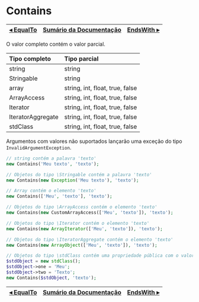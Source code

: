 # Contains

[◂ EqualTo](04-notequalto.md) | [Sumário da Documentação](indice.md) | [EndsWith ▸](05-endswith.md)
-- | -- | --

O valor completo contém o valor parcial.

| Tipo completo     | Tipo parcial                    |
|:--                |:--                              |
| string            | string                          |
| Stringable        | string                          |
| array             | string, int, float, true, false |
| ArrayAccess       | string, int, float, true, false |
| Iterator          | string, int, float, true, false |
| IteratorAggregate | string, int, float, true, false |
| stdClass          | string, int, float, true, false |

Argumentos com valores não suportados lançarão uma exceção do tipo `InvalidArgumentException`.

```php
// string contém a palavra 'texto'
new Contains('Meu texto', 'texto');

// Objetos do tipo \Stringable contém a palavra 'texto'
new Contains(new Exception('Meu texto'), 'texto');

// Array contém o elemento 'texto'
new Contains(['Meu', 'texto'], 'texto');

// Objetos do tipo \ArrayAccess contém o elemento 'texto'
new Contains(new CustomArrayAccess(['Meu', 'texto']), 'texto');

// Objetos do tipo \Iterator contém o elemento 'texto'
new Contains(new ArrayIterator(['Meu', 'texto']), 'texto');

// Objetos do tipo \IteratorAggregate contém o elemento 'texto'
new Contains(new ArrayObject(['Meu', 'texto']), 'texto');

// Objetos do tipo \stdClass contém uma propriedade pública com o valor 'texto'
$stdObject = new stdClass();
$stdObject->one = 'Meu';
$stdObject->two = 'Texto';
new Contains($stdObject, 'texto');
```

[◂ EqualTo](04-notequalto.md) | [Sumário da Documentação](indice.md) | [EndsWith ▸](05-endswith.md)
-- | -- | --
